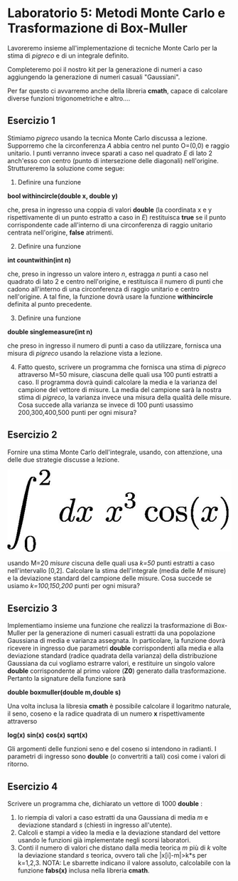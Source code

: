 # Laboratorio 5: Metodi Monte Carlo e Trasformazione di Box-Muller

Lavoreremo insieme all'implementazione di tecniche Monte Carlo per la stima di _pigreco_ e di un integrale definito.

Completeremo poi il nostro kit per la generazione di numeri a caso aggiungendo la generazione di  numeri casuali "Gaussiani". 

Per far questo ci avvarremo anche della libreria __cmath__, capace di calcolare diverse funzioni trigonometriche e altro....


## Esercizio 1
Stimiamo _pigreco_ usando la tecnica Monte Carlo discussa a lezione. Supporremo che la circonferenza _A_ abbia centro nel punto O=(0,0) e raggio unitario. I punti verranno invece sparati a caso nel quadrato _E_ di lato 2 anch'esso con centro (punto di intersezione delle diagonali) nell'origine.  Struttureremo la soluzione come segue:

1. Definire una funzione

__bool withincircle(double x, double y)__

 che, presa in ingresso una coppia di valori __double__ (la coordinata x e y rispettivamente di un punto estratto a caso in _E_) restituisca __true__ se il punto corrispondente cade all'interno di una circonferenza di raggio unitario centrata nell'origine, __false__ atrimenti.

2. Definire una funzione 

__int countwithin(int n)__

che, preso in ingresso un valore intero _n_, estragga _n_ punti a caso nel quadrato di lato 2 e centro nell'origine, e restituisca il numero di punti che cadono all'interno di una circonferenza di raggio unitario e centro nell'origine. A tal fine, la funzione dovrà usare la funzione __withincircle__ definita al punto precedente.

3. Definire una funzione

__double singlemeasure(int n)__

che preso in ingresso il numero di punti a caso da utilizzare, fornisca una misura di _pigreco_ usando la relazione vista a lezione. 

4. Fatto questo, scrivere un programma che fornisca una stima di _pigreco_ attraverso M=50 misure, ciascuna delle quali usa 100 punti estratti a caso. Il programma dovrà quindi calcolare la media e la varianza del campione del vettore di misure. La media del campione sarà  la nostra stima di _pigreco_, la varianza invece una misura della qualità  delle misure. Cosa succede alla varianza se invece di 100 punti usassimo 200,300,400,500  punti per ogni misura?


## Esercizio 2
Fornire una stima Monte Carlo dell'integrale, usando, con attenzione, una delle due strategie discusse a lezione.

 ![](integrale.jpeg)
 
 usando M=20 _misure_ ciscuna delle quali usa _k=50_ punti estratti a caso nell'intervallo [0,2]. Calcolare la stima dell'integrale (media delle _M_ misure) e la deviazione standard del campione delle misure. Cosa succede se usiamo _k=100,150,200_ punti per ogni misura? 
 
 
 ## Esercizio 3
Implementiamo insieme una funzione che realizzi la trasformazione di Box-Muller per la generazione di numeri casuali estratti da una popolazione Gaussiana di media e varianza assegnata. In particolare, la funzione dovrà ricevere in ingresso due parametri __double__ corrispondenti alla media e alla deviazione standard (radice quadrata della varianza) della distribuzione Gaussiana da cui vogliamo estrarre valori, e restituire un singolo valore __double__ corrispondente al primo valore (__Z0__) generato dalla trasformazione. Pertanto la signature della funzione sarà

__double  boxmuller(double m,double s)__

Una volta inclusa la libresia __cmath__ è possibile calcolare il logaritmo naturale, il seno, coseno e la radice quadrata di un numero __x__ rispettivamente attraverso

__log(x)__ __sin(x)__ __cos(x)__ __sqrt(x)__

Gli argomenti delle funzioni seno e del coseno si intendono in radianti. I parametri di ingresso sono __double__ (o convertriti a tali) così come i valori di ritorno.
 
## Esercizio 4
Scrivere un programma che, dichiarato un vettore di 1000 __double__ :
 1. lo riempia di valori a caso estratti da una Gaussiana di media _m_ e deviazione standard _s_ (chiesti in ingresso all'utente).
2. Calcoli e stampi a video la media e la deviazione standard del vettore usando le funzioni già implementate negli scorsi laboratori.
3. Conti il numero di valori che distano dalla media teorica _m_ più di _k_ volte la deviazione standard _s_ teorica, ovvero tali che |x[i]-m|>k*s per k=1,2,3. NOTA: Le sbarrette indicano il valore assoluto, calcolabile con la funzione __fabs(x)__ inclusa nella libreria __cmath__.
